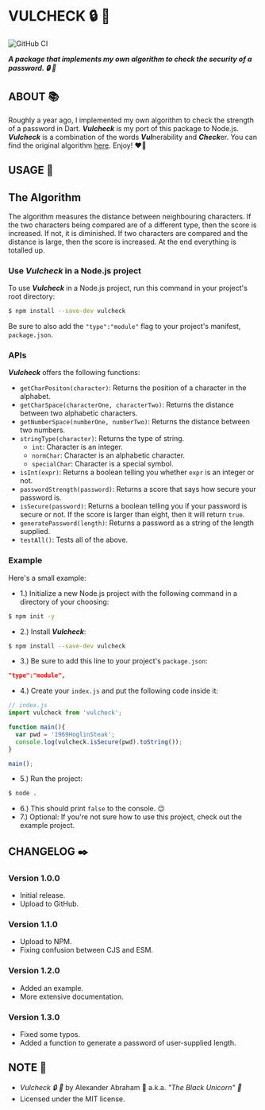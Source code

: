 # VULCHECK :lock: :ribbon:

![GitHub CI](https://github.com/iamtheblackunicorn/vulcheck/actions/workflows/node.yml/badge.svg)

***A package that implements my own algorithm to check the security of a password. :lock: :ribbon:***

## ABOUT :books:

Roughly a year ago, I implemented my own algorithm to check the strength of a password in Dart. ***Vulcheck*** is my port of this package to Node.js. ***Vulcheck*** is a combination of the words ***Vul***nerability and ***Check***er. You can find the original algorithm [here](https://github.com/iamtheblackunicorn/securitycheck). Enjoy! :heart_on_fire:

## USAGE :hammer:

## The Algorithm

The algorithm measures the distance between neighbouring characters. If the two characters being compared are of a different type, then the score is increased. If not, it is diminished. If two characters are compared and the distance is large, then the score is increased. At the end everything is totalled up.

### Use ***Vulcheck*** in a Node.js project

To use ***Vulcheck*** in a Node.js project, run this command in your project's root directory:

```bash
$ npm install --save-dev vulcheck
```

Be sure to also add the `"type":"module"` flag to your project's manifest, `package.json`.

### APIs

***Vulcheck*** offers the following functions:

- `getCharPositon(character)`: Returns the position of a character in the alphabet.
- `getCharSpace(characterOne, characterTwo)`: Returns the distance between two alphabetic characters.
- `getNumberSpace(numberOne, numberTwo)`: Returns the distance between two numbers.
- `stringType(character)`: Returns the type of string.
    - `int`: Character is an integer.
    - `normChar`: Character is an alphabetic character.
    - `specialChar`: Character is a special symbol.
- `isInt(expr)`: Returns a boolean telling you whether `expr` is an integer or not.
- `passwordStrength(password)`: Returns a score that says how secure your password is.
- `isSecure(password)`: Returns a boolean telling you if your password is secure or not. If the score is larger than eight, then it will return `true`.
- `generatePassword(length)`: Returns a password as a string of the length supplied.
- `testAll()`: Tests all of the above.

### Example

Here's a small example:

- 1.) Initialize a new Node.js project with the following command in a directory of your choosing:

```bash
$ npm init -y 
```

- 2.) Install ***Vulcheck***:

```bash
$ npm install --save-dev vulcheck
```

- 3.) Be sure to add this line to your project's `package.json`:

```JSON
"type":"module",
```

- 4.) Create your `index.js` and put the following code inside it:

```js
// index.js
import vulcheck from 'vulcheck';

function main(){
  var pwd = '1969HoglinSteak';
  console.log(vulcheck.isSecure(pwd).toString());
}

main();
```

- 5.) Run the project:

```bash
$ node .
```

- 6.) This should print `false` to the console. :wink:
- 7.) Optional: If you're not sure how to use this project, check out the example project.

## CHANGELOG :black_nib:

### Version 1.0.0

- Initial release.
- Upload to GitHub.

### Version 1.1.0

- Upload to NPM.
- Fixing confusion between CJS and ESM.

### Version 1.2.0

- Added an example.
- More extensive documentation.

### Version 1.3.0

- Fixed some typos.
- Added a function to generate a password of user-supplied length.

## NOTE :scroll:

- *Vulcheck :lock: :ribbon:* by Alexander Abraham :black_heart: a.k.a. *"The Black Unicorn" :unicorn:*
- Licensed under the MIT license.
